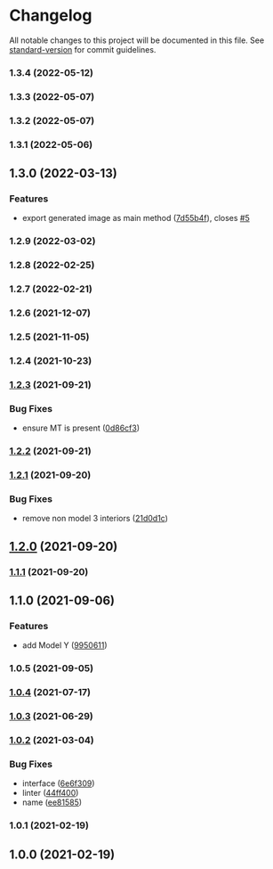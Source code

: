 # Changelog

All notable changes to this project will be documented in this file. See [standard-version](https://github.com/conventional-changelog/standard-version) for commit guidelines.

### 1.3.4 (2022-05-12)

### 1.3.3 (2022-05-07)

### 1.3.2 (2022-05-07)

### 1.3.1 (2022-05-06)

## 1.3.0 (2022-03-13)


### Features

* export generated image as main method ([7d55b4f](https://github.com/teslahunt/tesla-images/commit/7d55b4fdb8d211d60ffd6028fc968415a59aa13d)), closes [#5](https://github.com/teslahunt/tesla-images/issues/5)

### 1.2.9 (2022-03-02)

### 1.2.8 (2022-02-25)

### 1.2.7 (2022-02-21)

### 1.2.6 (2021-12-07)

### 1.2.5 (2021-11-05)

### 1.2.4 (2021-10-23)

### [1.2.3](https://github.com/teslahunt/tesla-images/compare/v1.2.2...v1.2.3) (2021-09-21)


### Bug Fixes

* ensure MT is present ([0d86cf3](https://github.com/teslahunt/tesla-images/commit/0d86cf386530bb06245df6f3af819838c003b8cf))

### [1.2.2](https://github.com/teslahunt/tesla-images/compare/v1.2.1...v1.2.2) (2021-09-21)

### [1.2.1](https://github.com/teslahunt/tesla-images/compare/v1.2.0...v1.2.1) (2021-09-20)


### Bug Fixes

* remove non model 3 interiors ([21d0d1c](https://github.com/teslahunt/tesla-images/commit/21d0d1cb7d1f72ac9bae678f873ece96fbc7a789))

## [1.2.0](https://github.com/teslahunt/tesla-images/compare/v1.1.1...v1.2.0) (2021-09-20)

### [1.1.1](https://github.com/teslahunt/tesla-images/compare/v1.1.0...v1.1.1) (2021-09-20)

## 1.1.0 (2021-09-06)


### Features

* add Model Y ([9950611](https://github.com/teslahunt/tesla-images/commit/9950611e485fa947c49c17cfad68f9be157d1624))

### 1.0.5 (2021-09-05)

### [1.0.4](https://github.com/teslahunt/tesla-images/compare/v1.0.3...v1.0.4) (2021-07-17)

### [1.0.3](https://github.com/teslahunt/tesla-images/compare/v1.0.2...v1.0.3) (2021-06-29)

### [1.0.2](https://github.com/teslahunt/images/compare/v1.0.1...v1.0.2) (2021-03-04)


### Bug Fixes

* interface ([6e6f309](https://github.com/teslahunt/images/commit/6e6f309164ee20dec9e5b42ab99b2ab64cb3ea1b))
* linter ([44ff400](https://github.com/teslahunt/images/commit/44ff400b05f3fdeb8a129f71c3f54a9cf78321bf))
* name ([ee81585](https://github.com/teslahunt/images/commit/ee81585057326757af493ded346b0198f255449b))

### 1.0.1 (2021-02-19)

## 1.0.0 (2021-02-19)
